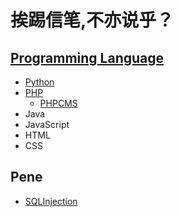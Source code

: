 # 挨踢信笔,不亦说乎？

## [Programming Language](https://github.com/newbienewbie/notes/tree/master/ProgrammingLanguage)

* [Python](https://github.com/newbienewbie/notes/tree/master/ProgrammingLanguage/Python)
* [PHP]()
    * [PHPCMS](https://github.com/newbienewbie/notes/tree/master/ProgrammingLanguage/PHP/PHPCMS)
* Java
* JavaScript
* HTML
* CSS


## Pene

* [SQLInjection](https://github.com/newbienewbie/notes/tree/master/Pene/SqlInjection)





